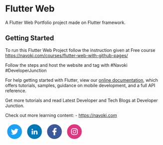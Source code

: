 # Flutter Web

A Flutter Web Portfolio project made on Flutter framework.

## Getting Started

To run this Flutter Web Project follow the instruction given at Free course https://navoki.com/courses/flutter-web-with-github-pages/

Follow the steps and host the website and  tag with #Navoki #DeveloperJunction

For help getting started with Flutter, view our
[online documentation](https://flutter.dev/docs), which offers tutorials,
samples, guidance on mobile development, and a full API reference.

Get more tutorials and read Latest Developer and Tech Blogs at Developer Junction.
 
Check out more learning content: - https://navoki.com

 <a href="https://twitter.com/navokitech"><img src="https://github.com/aritraroy/social-icons/blob/master/twitter-icon.png?raw=true" width="60"></a>
<a href="linkedin.com/company/navoki"><img src="https://github.com/aritraroy/social-icons/blob/master/linkedin-icon.png?raw=true" width="60"></a>
<a href="https://www.facebook.com/navokitech"><img src="https://github.com/aritraroy/social-icons/blob/master/facebook-icon.png?raw=true" width="60"></a>
<a href="https://www.instagram.com/navokitech"><img src="https://github.com/aritraroy/social-icons/blob/master/instagram-icon.png?raw=true" width="60"></a>

 

